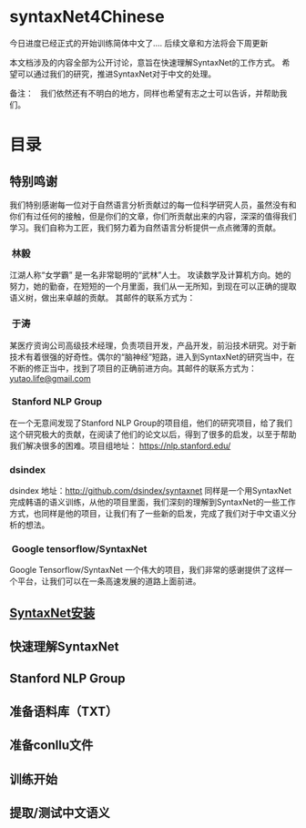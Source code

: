 # syntaxNet4Chinese

今日进度已经正式的开始训练简体中文了.... 后续文章和方法将会下周更新

本文档涉及的内容全部为公开讨论，意旨在快速理解SyntaxNet的工作方式。
希望可以通过我们的研究，推进SyntaxNet对于中文的处理。

备注：  
我们依然还有不明白的地方，同样也希望有志之士可以告诉，并帮助我们。


# 目录
## 特别鸣谢
我们特别感谢每一位对于自然语言分析贡献过的每一位科学研究人员，虽然没有和你们有过任何的接触，但是你们的文章，你们所贡献出来的内容，深深的值得我们学习。我们自称为工匠，我们努力着为自然语言分析提供一点点微薄的贡献。
###  林毅
江湖人称“女学霸” 是一名非常聪明的“武林”人士。 攻读数学及计算机方向。她的努力，她的勤奋，在短短的一个月里面，我们从一无所知，到现在可以正确的提取语义树，做出来卓越的贡献。 其邮件的联系方式为：
###  于涛
某医疗资询公司高级技术经理，负责项目开发，产品开发，前沿技术研究。对于新技术有着很强的好奇性。偶尔的“脑神经”短路，进入到SyntaxNet的研究当中，在不断的修正当中，找到了项目的正确前进方向。其邮件的联系方式为：yutao.life@gmail.com
###  Stanford NLP Group
在一个无意间发现了Stanford NLP Group的项目组，他们的研究项目，给了我们这个研究极大的贡献，在阅读了他们的论文以后，得到了很多的启发，以至于帮助我们解决很多的困难。项目组地址： https://nlp.stanford.edu/
###  dsindex
dsindex 地址：http://github.com/dsindex/syntaxnet 同样是一个用SyntaxNet完成韩语的语义训练，从他的项目里面，我们深刻的理解到SyntaxNet的一些工作方式，也同样是他的项目，让我们有了一些新的启发，完成了我们对于中文语义分析的想法。
###  Google tensorflow/SyntaxNet
Google Tensorflow/SyntaxNet 一个伟大的项目，我们非常的感谢提供了这样一个平台，让我们可以在一条高速发展的道路上面前进。
## [SyntaxNet安装](https://github.com/yutaolife/syntaxNet4Chinese/blob/master/guide/zh/installSyntaxNet/install_tensorflow_syntaxNet_guide.md)
## 快速理解SyntaxNet
## Stanford NLP Group
## 准备语料库（TXT）
## 准备conllu文件
## 训练开始
## 提取/测试中文语义
